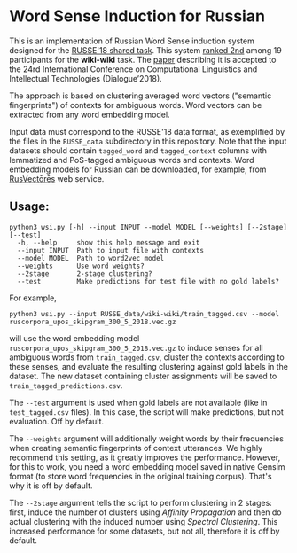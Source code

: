 # Word Sense Induction for Russian
This is an implementation of Russian Word Sense induction system designed for the [RUSSE'18 shared task](http://russe.nlpub.org/2018/wsi/). This system [ranked 2nd](https://competitions.codalab.org/competitions/17810#results) among 19 participants for the **wiki-wiki** task. The [paper](https://arxiv.org/abs/1805.02258) describing it is accepted to the 24rd International Conference on Computational Linguistics and Intellectual Technologies (Dialogue’2018).

The approach is based on clustering averaged word vectors ("semantic fingerprints") of contexts for ambiguous words. Word vectors can be extracted from any word embedding model.

Input data must correspond to the RUSSE'18 data format, as exemplified by the files in the `RUSSE_data` subdirectory in this repository. Note that the input datasets should contain `tagged_word` and `tagged_context` columns with lemmatized and PoS-tagged ambiguous words and contexts.
Word embedding models for Russian can be downloaded, for example, from [RusVectōrēs](http://rusvectores.org/models/) web service.

## Usage:
```
python3 wsi.py [-h] --input INPUT --model MODEL [--weights] [--2stage] [--test]
  -h, --help     show this help message and exit
  --input INPUT  Path to input file with contexts
  --model MODEL  Path to word2vec model
  --weights      Use word weights?
  --2stage       2-stage clustering?
  --test         Make predictions for test file with no gold labels?
```
For example, 

`python3 wsi.py --input RUSSE_data/wiki-wiki/train_tagged.csv --model ruscorpora_upos_skipgram_300_5_2018.vec.gz`

will use the word embedding model `ruscorpora_upos_skipgram_300_5_2018.vec.gz` to induce senses for all ambiguous words from `train_tagged.csv`, cluster the contexts according to these senses, and evaluate the resulting clustering against gold labels in the dataset. The new dataset containing cluster assignments will be saved to `train_tagged_predictions.csv`.

The `--test` argument is used when gold labels are not available (like in `test_tagged.csv` files). In this case, the script will make predictions, but not evaluation. Off by default.

The `--weights` argument will additionally weight words by their frequencies when creating semantic fingerprints of context utterances. We highly recommend this setting, as it greatly improves the performance. However, for this to work, you need a word embedding model saved in native Gensim format (to store word frequencies in the original training corpus). That's why it is off by default.

The `--2stage` argument tells the script to perform clustering in 2 stages: first, induce the number of clusters using *Affinity Propagation* and then do actual clustering with the induced number using *Spectral Clustering*. This increased performance for some datasets, but not all, therefore it is off by default.
